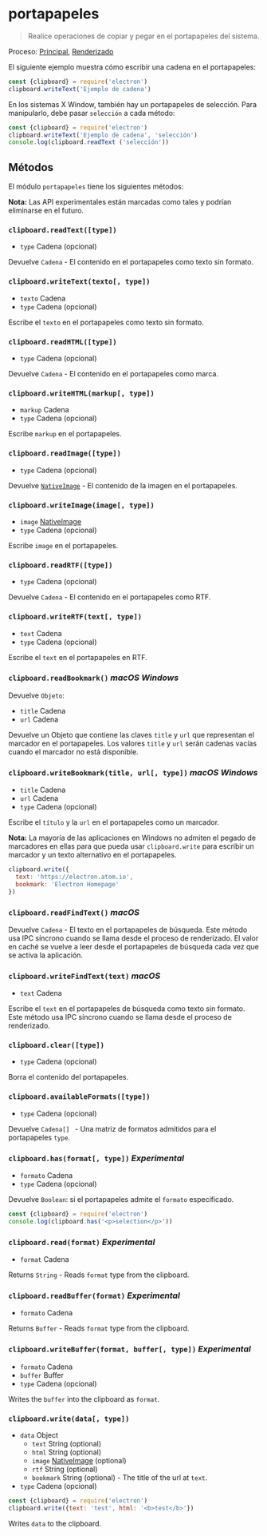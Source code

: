 # portapapeles

> Realice operaciones de copiar y pegar en el portapapeles del sistema.

Proceso: [Principal](../glossary.md#main-process), [Renderizado](../glossary.md#renderer-process)

El siguiente ejemplo muestra cómo escribir una cadena en el portapapeles:

```javascript
const {clipboard} = require('electron')
clipboard.writeText('Ejemplo de cadena')
```

En los sistemas X Window, también hay un portapapeles de selección. Para manipularlo, debe pasar `selección` a cada método:

```javascript
const {clipboard} = require('electron')
clipboard.writeText('Ejemplo de cadena', 'selección')
console.log(clipboard.readText ('selección'))
```

## Métodos

El módulo `portapapeles` tiene los siguientes métodos:

**Nota:** Las API experimentales están marcadas como tales y podrían eliminarse en el futuro.

### `clipboard.readText([type])`

* `type` Cadena (opcional)

Devuelve `Cadena` - El contenido en el portapapeles como texto sin formato.

### `clipboard.writeText(texto[, type])`

* `texto` Cadena
* `type` Cadena (opcional)

Escribe el `texto` en el portapapeles como texto sin formato.

### `clipboard.readHTML([type])`

* `type` Cadena (opcional)

Devuelve `Cadena` - El contenido en el portapapeles como marca.

### `clipboard.writeHTML(markup[, type])`

* `markup` Cadena
* `type` Cadena (opcional)

Escribe `markup` en el portapapeles.

### `clipboard.readImage([type])`

* `type` Cadena (opcional)

Devuelve [`NativeImage`](native-image.md) - El contenido de la imagen en el portapapeles.

### `clipboard.writeImage(image[, type])`

* `image` [NativeImage](native-image.md)
* `type` Cadena (opcional)

Escribe `image` en el portapapeles.

### `clipboard.readRTF([type])`

* `type` Cadena (opcional)

Devuelve `Cadena` - El contenido en el portapapeles como RTF.

### `clipboard.writeRTF(text[, type])`

* `text` Cadena
* `type` Cadena (opcional)

Escribe el `text` en el portapapeles en RTF.

### `clipboard.readBookmark()` *macOS* *Windows*

Devuelve `Objeto`:

* `title` Cadena
* `url` Cadena

Devuelve un Objeto que contiene las claves `title` y `url` que representan el marcador en el portapapeles. Los valores `title` y `url` serán cadenas vacías cuando el marcador no está disponible.

### `clipboard.writeBookmark(title, url[, type])` *macOS* *Windows*

* `title` Cadena
* `url` Cadena
* `type` Cadena (opcional)

Escribe el `título` y la `url` en el portapapeles como un marcador.

**Nota:** La mayoría de las aplicaciones en Windows no admiten el pegado de marcadores en ellas para que pueda usar `clipboard.write` para escribir un marcador y un texto alternativo en el portapapeles.

```js
clipboard.write({
  text: 'https://electron.atom.io',
  bookmark: 'Electron Homepage'
})
```

### `clipboard.readFindText()` *macOS*

Devuelve `Cadena` - El texto en el portapapeles de búsqueda. Este método usa IPC síncrono cuando se llama desde el proceso de renderizado. El valor en caché se vuelve a leer desde el portapapeles de búsqueda cada vez que se activa la aplicación.

### `clipboard.writeFindText(text)` *macOS*

* `text` Cadena

Escribe el `text` en el portapapeles de búsqueda como texto sin formato. Este método usa IPC síncrono cuando se llama desde el proceso de renderizado.

### `clipboard.clear([type])`

* `type` Cadena (opcional)

Borra el contenido del portapapeles.

### `clipboard.availableFormats([type])`

* `type` Cadena (opcional)

Devuelve `Cadena[] ` - Una matriz de formatos admitidos para el portapapeles `type`.

### `clipboard.has(format[, type])` *Experimental*

* `formato` Cadena
* `type` Cadena (opcional)

Devuelve `Boolean`: si el portapapeles admite el `formato` especificado.

```javascript
const {clipboard} = require('electron')
console.log(clipboard.has('<p>selection</p>'))
```

### `clipboard.read(format)` *Experimental*

* `format` Cadena

Returns `String` - Reads `format` type from the clipboard.

### `clipboard.readBuffer(format)` *Experimental*

* `formato` Cadena

Returns `Buffer` - Reads `format` type from the clipboard.

### `clipboard.writeBuffer(format, buffer[, type])` *Experimental*

* `formato` Cadena
* `buffer` Buffer
* `type` Cadena (opcional)

Writes the `buffer` into the clipboard as `format`.

### `clipboard.write(data[, type])`

* `data` Object 
  * `text` String (optional)
  * `html` String (optional)
  * `image` [NativeImage](native-image.md) (optional)
  * `rtf` String (optional)
  * `bookmark` String (optional) - The title of the url at `text`.
* `type` Cadena (opcional)

```javascript
const {clipboard} = require('electron')
clipboard.write({text: 'test', html: '<b>test</b>'})
```

Writes `data` to the clipboard.